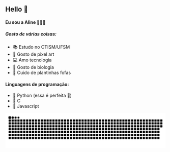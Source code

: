 ## Hello 👋
#### Eu sou a **Aline** 👩🏻‍💻
##### Gosto de várias coisas:

- 📚 Estudo no CTISM/UFSM 
- 🎨 Gosto de pixel art  
- 💻 Amo tecnologia
- 🧬 Gosto de biologia 
- 💐 Cuido de plantinhas fofas

#### Linguagens de programação:
- 🐍 Python (essa é perfeita 💚)
- 🐶 C
- 📍 Javascript 


![Snake animation](https://github.com/aline-yasmyn-comin/aline-yasmyn-comin/blob/output/github-contribution-grid-snake.svg)
